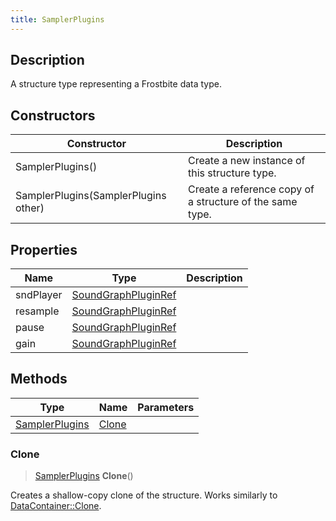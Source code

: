 ```yaml
---
title: SamplerPlugins
---
```

## Description

A structure type representing a Frostbite data type.

## Constructors

| Constructor                          | Description                                              |
| ------------------------------------ | -------------------------------------------------------- |
| SamplerPlugins()                     | Create a new instance of this structure type.            |
| SamplerPlugins(SamplerPlugins other) | Create a reference copy of a structure of the same type. |

## Properties

| Name      | Type                                       | Description |
| --------- | ------------------------------------------ | ----------- |
| sndPlayer | [SoundGraphPluginRef](/vext/ref/fb/soundgraphpluginref/) |             |
| resample  | [SoundGraphPluginRef](/vext/ref/fb/soundgraphpluginref/) |             |
| pause     | [SoundGraphPluginRef](/vext/ref/fb/soundgraphpluginref/) |             |
| gain      | [SoundGraphPluginRef](/vext/ref/fb/soundgraphpluginref/) |             |

## Methods

| Type                             | Name            | Parameters |
| -------------------------------- | --------------- | ---------- |
| [SamplerPlugins](/vext/ref/fb/samplerplugins/) | [Clone](#clone) |            |

### Clone

> [SamplerPlugins](/vext/ref/fb/samplerplugins/) **Clone**()

Creates a shallow-copy clone of the structure. Works similarly to [DataContainer::Clone](/vext/ref/shared/class/datacontainer#clone).
